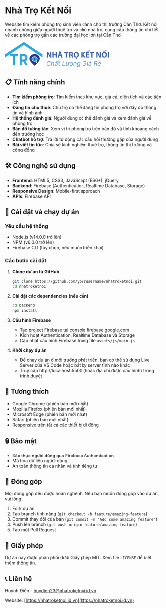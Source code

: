 # Nhà Trọ Kết Nối

Website tìm kiếm phòng trọ sinh viên dành cho thị trường Cần Thơ. Kết nối nhanh chóng giữa người thuê trọ và chủ nhà trọ, cung cấp thông tin chi tiết về các phòng trọ gần các trường đại học lớn tại Cần Thơ.

![Logo Nhà Trọ Kết Nối](./assets/image/logo.svg)

## 📋 Tính năng chính

- **Tìm kiếm phòng trọ**: Tìm kiếm theo khu vực, giá cả, diện tích và các tiện ích
- **Đăng tin cho thuê**: Chủ trọ có thể đăng tin phòng trọ với đầy đủ thông tin và hình ảnh
- **Hệ thống đánh giá**: Người dùng có thể đánh giá và xem đánh giá về phòng trọ
- **Bản đồ tương tác**: Xem vị trí phòng trọ trên bản đồ và tính khoảng cách đến trường học
- **Chatbot hỗ trợ**: Trả lời tự động các câu hỏi thường gặp của người dùng
- **Bài viết tin tức**: Chia sẻ kinh nghiệm thuê trọ, thông tin thị trường và cộng đồng

## 🛠️ Công nghệ sử dụng

- **Frontend**: HTML5, CSS3, JavaScript (ES6+), jQuery
- **Backend**: Firebase (Authentication, Realtime Database, Storage)
- **Responsive Design**: Mobile-first approach
- **APIs**: Firebase API

## 🚀 Cài đặt và chạy dự án

### Yêu cầu hệ thống
- Node.js (v14.0.0 trở lên)
- NPM (v6.0.0 trở lên)
- Firebase CLI (tùy chọn, nếu muốn triển khai)

### Các bước cài đặt

1. **Clone dự án từ GitHub**
   ```bash
   git clone https://github.com/yourusername/nhatroketnoi.git
   cd nhatroketnoi
   ```

2. **Cài đặt các dependencies (nếu cần)**
   ```bash
   cd backend
   npm install
   ```

3. **Cấu hình Firebase**
   - Tạo project Firebase tại [console.firebase.google.com](https://console.firebase.google.com)
   - Kích hoạt Authentication, Realtime Database và Storage
   - Cập nhật cấu hình Firebase trong file `assets/js/main.js`

4. **Khởi chạy dự án**
   - Để chạy dự án ở môi trường phát triển, bạn có thể sử dụng Live Server của VS Code hoặc bất kỳ server tĩnh nào khác
   - Truy cập http://localhost:5500 (hoặc địa chỉ được cấu hình) trong trình duyệt

## 📱 Tương thích

- Google Chrome (phiên bản mới nhất)
- Mozilla Firefox (phiên bản mới nhất)
- Microsoft Edge (phiên bản mới nhất)
- Safari (phiên bản mới nhất)
- Responsive trên tất cả các thiết bị di động

## 🔒 Bảo mật

- Xác thực người dùng qua Firebase Authentication
- Mã hóa dữ liệu người dùng
- An toàn thông tin cá nhân và tính riêng tư



## 🤝 Đóng góp

Mọi đóng góp đều được hoan nghênh! Nếu bạn muốn đóng góp vào dự án, vui lòng:

1. Fork dự án
2. Tạo branch tính năng (`git checkout -b feature/amazing-feature`)
3. Commit thay đổi của bạn (`git commit -m 'Add some amazing feature'`)
4. Push lên branch (`git push origin feature/amazing-feature`)
5. Tạo một Pull Request

## 📄 Giấy phép

Dự án này được phân phối dưới Giấy phép MIT. Xem file `LICENSE` để biết thêm thông tin.

## 📞 Liên hệ

Huỳnh Điền - huydien23@nhatroketnoi.id.vn

Website: [https://nhatroketnoi.id.vn](https://nhatroketnoi.id.vn)
